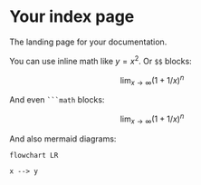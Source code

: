 # Your index page

The landing page for your documentation.

You can use inline math like $y = x^2$. Or `$$` blocks:

$$
\lim_{x \to \infty} (1 + 1/x)^n
$$

And even ` ```math ` blocks:

```math
\lim_{x \to \infty} (1 + 1/x)^n
```

And also mermaid diagrams:

```mermaid
flowchart LR

x --> y
```
